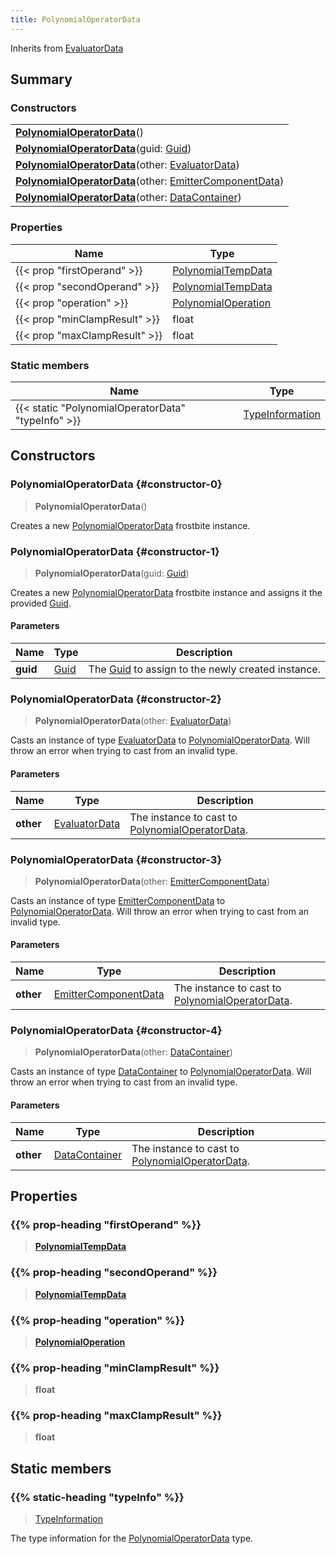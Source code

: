 ```yaml
---
title: PolynomialOperatorData
---
```


Inherits from 
[EvaluatorData](/vext/ref/fb/evaluatordata)

## Summary
### Constructors
| |
| ----------- |
| **[PolynomialOperatorData](#constructor-0)**() |
| **[PolynomialOperatorData](#constructor-1)**(guid: [Guid](/vext/ref/shared/class/guid)) |
| **[PolynomialOperatorData](#constructor-2)**(other: [EvaluatorData](/vext/ref/fb/evaluatordata)) |
| **[PolynomialOperatorData](#constructor-3)**(other: [EmitterComponentData](/vext/ref/fb/emittercomponentdata)) |
| **[PolynomialOperatorData](#constructor-4)**(other: [DataContainer](/vext/ref/shared/class/datacontainer)) |

### Properties
| Name | Type |
| ---- | ---- |
| {{< prop "firstOperand" >}} | [PolynomialTempData](/vext/ref/fb/polynomialtempdata) |
| {{< prop "secondOperand" >}} | [PolynomialTempData](/vext/ref/fb/polynomialtempdata) |
| {{< prop "operation" >}} | [PolynomialOperation](/vext/ref/fb/polynomialoperation) |
| {{< prop "minClampResult" >}} | float |
| {{< prop "maxClampResult" >}} | float |

### Static members
| Name | Type |
| ---- | ---- |
| {{< static "PolynomialOperatorData" "typeInfo" >}} | [TypeInformation](/vext/ref/shared/class/typeinformation) |

## Constructors
### PolynomialOperatorData {#constructor-0}
> **PolynomialOperatorData**()

Creates a new [PolynomialOperatorData](/vext/ref/fb/polynomialoperatordata) frostbite instance.

### PolynomialOperatorData {#constructor-1}
> **PolynomialOperatorData**(guid: [Guid](/vext/ref/shared/class/guid))

Creates a new [PolynomialOperatorData](/vext/ref/fb/polynomialoperatordata) frostbite instance and assigns it the provided [Guid](/vext/ref/shared/class/guid).

#### Parameters
| Name | Type | Description |
| ---- | ---- | ----------- |
| **guid** | [Guid](/vext/ref/shared/class/guid) | The [Guid](/vext/ref/shared/class/guid) to assign to the newly created instance. |

### PolynomialOperatorData {#constructor-2}
> **PolynomialOperatorData**(other: [EvaluatorData](/vext/ref/fb/evaluatordata))

Casts an instance of type [EvaluatorData](/vext/ref/fb/evaluatordata) to [PolynomialOperatorData](/vext/ref/fb/polynomialoperatordata). Will throw an error when trying to cast from an invalid type.

#### Parameters
| Name | Type | Description |
| ---- | ---- | ----------- |
| **other** | [EvaluatorData](/vext/ref/fb/evaluatordata) | The instance to cast to [PolynomialOperatorData](/vext/ref/fb/polynomialoperatordata). |

### PolynomialOperatorData {#constructor-3}
> **PolynomialOperatorData**(other: [EmitterComponentData](/vext/ref/fb/emittercomponentdata))

Casts an instance of type [EmitterComponentData](/vext/ref/fb/emittercomponentdata) to [PolynomialOperatorData](/vext/ref/fb/polynomialoperatordata). Will throw an error when trying to cast from an invalid type.

#### Parameters
| Name | Type | Description |
| ---- | ---- | ----------- |
| **other** | [EmitterComponentData](/vext/ref/fb/emittercomponentdata) | The instance to cast to [PolynomialOperatorData](/vext/ref/fb/polynomialoperatordata). |

### PolynomialOperatorData {#constructor-4}
> **PolynomialOperatorData**(other: [DataContainer](/vext/ref/shared/class/datacontainer))

Casts an instance of type [DataContainer](/vext/ref/shared/class/datacontainer) to [PolynomialOperatorData](/vext/ref/fb/polynomialoperatordata). Will throw an error when trying to cast from an invalid type.

#### Parameters
| Name | Type | Description |
| ---- | ---- | ----------- |
| **other** | [DataContainer](/vext/ref/shared/class/datacontainer) | The instance to cast to [PolynomialOperatorData](/vext/ref/fb/polynomialoperatordata). |

## Properties
### {{% prop-heading "firstOperand" %}}
> **[PolynomialTempData](/vext/ref/fb/polynomialtempdata)**

### {{% prop-heading "secondOperand" %}}
> **[PolynomialTempData](/vext/ref/fb/polynomialtempdata)**

### {{% prop-heading "operation" %}}
> **[PolynomialOperation](/vext/ref/fb/polynomialoperation)**

### {{% prop-heading "minClampResult" %}}
> **float**

### {{% prop-heading "maxClampResult" %}}
> **float**

## Static members
### {{% static-heading "typeInfo" %}}
> [TypeInformation](/vext/ref/shared/class/typeinformation)

The type information for the [PolynomialOperatorData](/vext/ref/fb/polynomialoperatordata) type.

